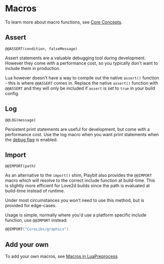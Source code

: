 # Macros

To learn more about macro functions, see [Core Concepts](core-concepts.md#macro-functions).

## Assert
`@@ASSERT(condition, falseMessage)`

Assert statements are a valuable debugging tool during development. However they come with a performance cost, so you typically don't want to include them in production. 

Lua however doesn't have a way to compile out the native `assert()` function - this is where `@@ASSERT` comes in. Replace the native `assert()` function with `@@ASSERT` and they will only be included if `assert` is set to `true` in your build config.

## Log
`@@LOG(message)`

Persistent print statements are useful for development, but come with a performance cost. Use the log macro when you want print statements when the [debug flag](build-scripts.md#debug) is enabled.

## Import
`@@IMPORT(path)`

As an alternative to the `import()` shim, Playbit also provides the `@@IMPORT` macro which will resolve to the correct include function at build-time. This is slightly more efficient for Love2d builds since the path is evaluated at build-time instead of runtime. 

Under most circumstances you won't need to use this method, but is provided for edge-cases.

Usage is simple, normally where you'd use a platform specific include function, use `@@IMPORT` instead:
```lua
@@IMPORT("CoreLibs/graphics")
```

## Add your own
To add your own macros, see [Macros in LuaPreprocess](http://luapreprocess.refreezed.com/docs/extra-functionality/#insert-func).